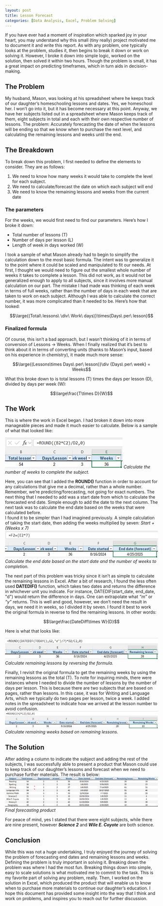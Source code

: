 ```yaml
---
layout: post
title: Lesson Forecast
categories: [Data Analysis, Excel, Problem Solving]
---
```


If you have ever had a moment of inspiration which sparked joy in your heart, you may understand why this small (tiny really) project motivated me to document it and write this report. As with any problem, one typically looks at the problem, studies it, then begins to break it down or work on solving it. However, I broke it down into simple logic, worked on the solution, then solved it within two hours. Though the problem is small, it has a great impact on predicting timeframes, which in turn aids in decision-making.

## The Problem

My husband, Mason, was looking at his spreadsheet where he keeps track of our daughter’s homeschooling lessons and dates. Yes, we homeschool her. I won’t go into it, but it has become necessary at this point. Anyway, we have her subjects listed out in a spreadsheet where Mason keeps track of them, eight subjects in total and each with their own respective number of lessons. The problem: Accurately forecasting the date of when the lessons will be ending so that we know when to purchase the next level, and calculating the remaining lessons and weeks until the end.

## The Breakdown

To break down this problem, I first needed to define the elements to consider. They are as follows:

1. We need to know how many weeks it would take to complete the level for each subject.  
2. We need to calculate/forecast the date on which each subject will end  
3. We need to know the remaining lessons and weeks from the current date

### The parameters

For the weeks, we would first need to find our parameters. Here’s how I broke it down:

* Total number of lessons (T)  
* Number of days per lesson (L)  
* Length of week in days worked (W)

I took a sample of what Mason already had to begin to simplify the calculation down to the most basic formula. The intent was to generalize it to the point where it could be scaled and manipulated to fit our needs. At first, I thought we would need to figure out the smallest whole number of weeks it takes to complete a lesson. This did not work, as it would not be generalized enough to apply to all subjects, since it involves more manual calculation on our part. The mistake I had made was thinking of each week in terms of full weeks, rather than the number of days in each week that are taken to work on each subject. Although I was able to calculate the correct number, it was more complicated than it needed to be. Here’s how that looked:

<!-- > ***(Total lessons ÷ Work days) × Days per lesson*** -->
$$\large{(Total\ lessons\ \div\ Work\ days)}\times{Days\ per\
 lesson}$$ 

###  Finalized formula

Of course, this isn’t a bad approach, but I wasn’t thinking of it in terms of conversion of Lessons \-\> Weeks. When I finally realized that it’s best to think about it in terms of converting units (thanks to Mason’s input, based on his experience in chemistry), it made much more sense:

<!-- > ***(Lessons × Days per Lesson ) ÷ Days per Week \= Weeks*** -->
$$\large{(Lessons\times Days\ per\ lesson)}\div {Days\ per\ week} = Weeks$$

What this broke down to is total lessons (T) times the days per lesson (D), divided by days per week (W):

$$\large\frac{T\times D}{W}$$

## The Work

This is where the work in Excel began. I had broken it down into more manageable pieces and made it much easier to calculate. Below is a sample of what that looked like:

![Excel screenshot with formula '=ROUND((B2 times C2) divided by D2,0)', affected cell highlighted.](../images/lesson-forecast/image6.png)
*Calculate the number of weeks to complete the subject.*

Here, you can see that I added the **ROUND()** function in order to account for any calculations that give me a decimal, rather than a whole number. Remember, we’re predicting/forecasting, not going for exact numbers. The next thing that I needed to add was a start date from which to calculate the forecasted end date. Simple enough to add the date to the next column. The next task was to calculate the end date based on the weeks that were calculated before.  
I found it to be simpler than I had imagined previously. A simple calculation of taking the start date, then adding the weeks multiplied by seven: *Start \+ (Weeks x 7\)*  
![Excel screenshot with formula '=F2+(E2 times 7)', affected cell highlighted.](../images/lesson-forecast/image4.png)  
*Calculate the end date based on the start date and the number of weeks to completion.*

The next part of this problem was tricky since it isn’t as simple to calculate the remaining lessons in Excel. After a bit of research, I found the less often used **DATEDIF()** function, which takes two dates and returns the difference in whichever unit you indicate. For instance, DATEDIF(start\_date, end\_date, "d") would return the difference in days. One can extrapolate what *“m”* or *“y”* returns. This is well and good, however, we don’t need the result in days, we need it in weeks, so I divided it by seven. I found it best to work the original formula in reverse to find the remaining lessons. In other words:

$$\large\frac{DateDiff\times W}{D}$$

Here is what that looks like: 

![Excel screenshot with formula '=ROUND((DATEDIF(TODAY(),G2,"d") divided by 7) times D2 divided by C2,0)', affected cell highlighted](../images/lesson-forecast/image9.png)  
*Calculate remaining lessons by reversing the formula.*

Finally, I revisit the original formula to get the remaining weeks by using the remaining lessons as the total (T). To note for inquiring minds, there were instances where I needed to divide the number of lessons by the number of days per lesson. This is because there are two subjects that are based on pages, rather than lessons. In this case, it was for Writing and Language Arts, which we typically do two pages per lesson, twice a week. I added notes in the spreadsheet to indicate how we arrived at the lesson number to avoid confusion.  
![Excel screenshot with formula '=ROUND((H2 times C2) divided by D2,0)', affected cell highlighted.](../images/lesson-forecast/image3.png)  
*Calculate remaining weeks based on remaining lessons.*

## The Solution

After adding a column to indicate the subject and adding the rest of the subjects, I was successfully able to present a product that Mason could use to keep track of our daughter’s lessons and forecast when we need to purchase further materials. The result is below:  
![Excel screenshot showing the subjects taught, with all fields displayed and records calculated, according to formulas written.](../images/lesson-forecast/image7.png)
*Final forecasting product*

For peace of mind, yes I stated that there were eight subjects, while there are nine present, however ***Science 2*** and ***Wile E. Coyote*** are both science.

## Conclusion

While this was not a huge undertaking, I truly enjoyed the journey of solving the problem of forecasting end dates and remaining lessons and weeks. Defining the problem is truly important in solving it. Breaking down the problem was where I had the most fun. Breaking things down into simple, easy to scale solutions is what motivated me to commit to the task. This is my favorite part of solving any problem, really. Then, I worked on the solution in Excel, which produced the product that will enable us to know when to purchase more materials to continue our daughter’s education. I hope this document has provided some insight into the way that I think and work on problems, and inspires you to reach out for further discussion.